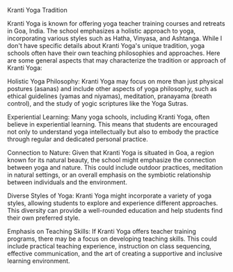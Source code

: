 Kranti Yoga Tradition
 
 Kranti Yoga is known for offering yoga teacher training courses and retreats in Goa, India. The school emphasizes a holistic approach to yoga, incorporating various styles such as Hatha, Vinyasa, and Ashtanga. While I don't have specific details about Kranti Yoga's unique tradition, yoga schools often have their own teaching philosophies and approaches. Here are some general aspects that may characterize the tradition or approach of Kranti Yoga:

Holistic Yoga Philosophy: Kranti Yoga may focus on more than just physical postures (asanas) and include other aspects of yoga philosophy, such as ethical guidelines (yamas and niyamas), meditation, pranayama (breath control), and the study of yogic scriptures like the Yoga Sutras.

Experiential Learning: Many yoga schools, including Kranti Yoga, often believe in experiential learning. This means that students are encouraged not only to understand yoga intellectually but also to embody the practice through regular and dedicated personal practice.

Connection to Nature: Given that Kranti Yoga is situated in Goa, a region known for its natural beauty, the school might emphasize the connection between yoga and nature. This could include outdoor practices, meditation in natural settings, or an overall emphasis on the symbiotic relationship between individuals and the environment.

Diverse Styles of Yoga: Kranti Yoga might incorporate a variety of yoga styles, allowing students to explore and experience different approaches. This diversity can provide a well-rounded education and help students find their own preferred style.

Emphasis on Teaching Skills: If Kranti Yoga offers teacher training programs, there may be a focus on developing teaching skills. This could include practical teaching experience, instruction on class sequencing, effective communication, and the art of creating a supportive and inclusive learning environment.
